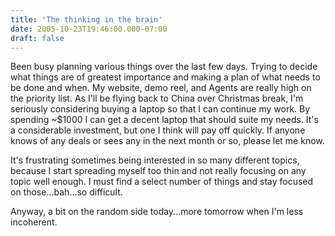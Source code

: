 ```yaml
---
title: 'The thinking in the brain'
date: 2005-10-23T19:46:00.000-07:00
draft: false
---
```


Been busy planning various things over the last few days. Trying to decide what things are of greatest importance and making a plan of what needs to be done and when. My website, demo reel, and Agents are really high on the priority list. As I'll be flying back to China over Christmas break, I'm seriously considering buying a laptop so that I can continue my work. By spending ~$1000 I can get a decent laptop that should suite my needs. It's a considerable investment, but one I think will pay off quickly. If anyone knows of any deals or sees any in the next month or so, please let me know.

It's frustrating sometimes being interested in so many different topics, because I start spreading myself too thin and not really focusing on any topic well enough. I must find a select number of things and stay focused on those...bah...so difficult.

Anyway, a bit on the random side today...more tomorrow when I'm less incoherent.
